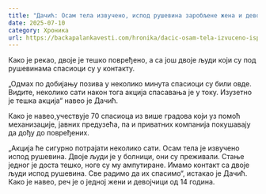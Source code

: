 ```yaml
---
title: "Дачић: Осам тела извучено, испод рушевина заробљене жена и девојчица (14)"
date: 2025-07-10
category: Хроника
url: https://backapalankavesti.com/hronika/dacic-osam-tela-izvuceno-ispod-rusevina-zarobljene-zena-i-devojcica-14/
---
```


Како је рекао, двоје је тешко повређено, а са још двоје људи који су под рушевинама спасиоци су у контакту.

„Одмах по добијању позива у неколико минута спасиоци су били овде. Видите, неколико сати након тога акција спасавања је у току. Изузетно је тешка акција“ навео је Дачић.

Како је навео,учествује 70 спасиоца из више градова који уз помоћ механизације, јавних предузећа, па и приватних компанија покушавају да дођу до повређених.

„Акција ће сигурно потрајати неколико сати. Осам тела је извучено испод рушевина. Двоје људи је у болници, они су преживали. Стање једног је доста тешко, ноге су му ампутиране. Имамо контакт са двоје људи испод рушевина. Све радимо да их спасимо“, истакао је Дачић. Како је навео, реч је о једној жени и девојчици од 14 година.
